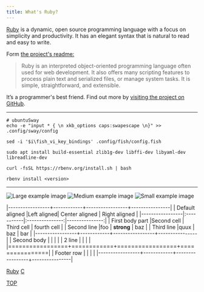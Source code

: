 ```yaml
---
title: What's Ruby?
---
```


<p class="lead"><a href="https://www.ruby-lang.org">Ruby</a> is a dynamic, open source programming language with a focus on simplicity and productivity. It has an elegant syntax that is natural to read and easy to write. </p>

Form [the project's readme:](https://github.com/ruby/ruby/blob/30a20bc166bc37acd7dcb3788686df149c7f428a/README.md#L4)
> Ruby is an interpreted object-oriented programming language often used for web development. It also offers many scripting features to process plain text and serialized files, or manage system tasks. It is simple, straightforward, and extensible.

It’s a programmer's best friend. Find out more by [visiting the project on GitHub](https://github.com/ruby/ruby).

---

```shell
# ubuntuSway
echo -e "input * { \n xkb_options caps:swapescape \n}" >> .config/sway/config

sed -i '$i\fish_vi_key_bindings' .config/fish/config.fish

sudo apt install build-essential zlib1g-dev libffi-dev libyaml-dev libreadline-dev

curl -fsSL https://rbenv.org/install.sh | bash

rbenv install <version>
```

---

![Large example image](https://cdn.pixabay.com/photo/2025/09/18/10/41/tram-9840971_1280.jpg "Large example image")
![Medium example image](https://cdn.pixabay.com/photo/2021/12/28/16/11/cathedral-6899648_1280.jpg "Medium example image")
![Small example image](https://cdn.pixabay.com/photo/2022/05/26/22/14/lake-7223904_1280.jpg "Small example image")

|-----------------+------------+-----------------+----------------|
| Default aligned |Left aligned| Center aligned  | Right aligned  |
|-----------------|:-----------|:---------------:|---------------:|
| First body part |Second cell | Third cell      | fourth cell    |
| Second line     |foo         | **strong**      | baz            |
| Third line      |quux        | baz             | bar            |
|-----------------+------------+-----------------+----------------|
| Second body     |            |                 |                |
| 2 line          |            |                 |                |
|=================+============+=================+================|
| Footer row      |            |                 |                |
|-----------------+------------+-----------------+----------------|

[Ruby](/books/ruby/Ruby.html)
[C](/books/c/c.html)

[TOP](#)
